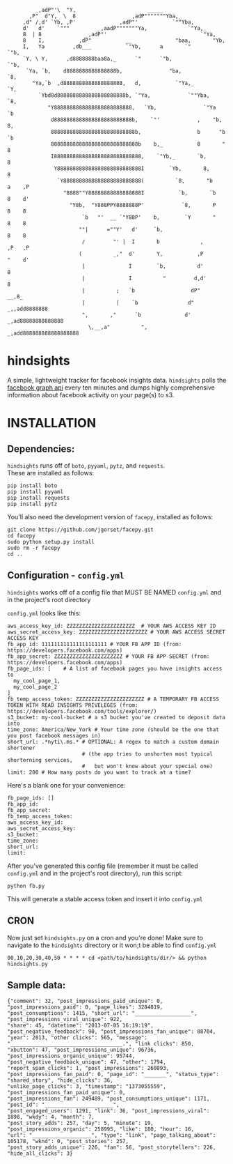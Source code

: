 ```
         _,adP"'\  "Y,                       _____
       ,P"  d"Y,  \  8                  ,adP"""""""Yba,_
     ,d" /,d' `Yb, ,P'              ,adP"'           `""Yba,
     d'   d'    `"""         _,aadP"""""""Ya,             `"Ya,_
     8  | 8              _,adP"'                              `"Ya,
     8    I,           ,dP"           __              "baa,       "Yb,
     I,   Ya         ,db___           `"Yb,      a       `"         `"b,
     `Y, \ Y,      ,d8888888baa8a,_      `"      `"b,                 `"b,
      `Ya, `b,    d8888888888888888b,               "ba,                `8,
        "Ya,`b  ,d8888888888888888888,   d,           `"Ya,_             `Y,
          `Ybd8d8888888888888888888888b, `"Ya,            `""Yba,         `8,
             "Y8888888888888888888888888,   `Yb,               `"Ya        `b
              d8888888888888888888888888b,    `"'            ,    "b,       8,
              888888888888888888888888888b,                  b      "b      `b
              8888888888888888888888888888b    b,_           8       "       8
              I8888888888888888888888888888,    `"Yb,_       `b,             8
               Y888888888888888888888888888I        `Yb,       8,            8
                `Y8888888888888888888888888(          `8,       "b     a    ,P
                  "8888""Y88888888888888888I           `b,       `b    8    d'
                    "Y8b,  "Y888PPY8888888P'            `8,       P    8    8
                        `b   "'  __ `"Y88P'    b,        `Y       "    8    8
                       ""|      =""Y'   d'     `b,                     8    8
                        /         "' |  I       b             ,       ,P   ,P
                       (          _,"  d'       Y,           ,P       "    d'
                        |              I        `b,          d'            8
                        |              I          "         d,d'           8
                        |          ;   `b                  dP"          __,8_
                        |          |    `b                d"     _,,add8888888
                        ",       ,"      `b              d' _,ad88888888888888
                          \,__,a"          ",          _,add888888888888888888

```
hindsights
==========
A simple, lightweight tracker for facebook insights data. 
`hindsights` polls the [facebook graph api](https://developers.facebook.com/docs/reference/api/) every ten minutes and dumps highly comprehensive information about facebook activity on your page(s) to s3.


# INSTALLATION

## Dependencies:
`hindsights` runs off of `boto`, `pyyaml`, `pytz`, and `requests`.  
These are installed as follows:
```
pip install boto
pip install pyyaml
pip install requests
pip install pytz
```

You'll also need the development version of `facepy`, installed as follows:
```
git clone https://github.com/jgorset/facepy.git
cd facepy
sudo python setup.py install
sudo rm -r facepy
cd ..
```

## Configuration - `config.yml`
`hindsights` works off of a config file that MUST BE NAMED `config.yml` and in the project's root directory

`config.yml` looks like this:
```
aws_access_key_id: ZZZZZZZZZZZZZZZZZZZZZZ  # YOUR AWS ACCESS KEY ID
aws_secret_access_key: ZZZZZZZZZZZZZZZZZZZZZZ # YOUR AWS ACCESS SECRET ACCESS KEY
fb_app_id: 111111111111111111111 # YOUR FB APP ID (from: https://developers.facebook.com/apps)
fb_app_secret: ZZZZZZZZZZZZZZZZZZZZZZ # YOUR FB APP SECRET (from: https://developers.facebook.com/apps)
fb_page_ids: [    # A list of facebook pages you have insights access to
  my_cool_page_1,
  my_cool_page_2
]
fb_temp_access_token: ZZZZZZZZZZZZZZZZZZZZZZ # A TEMPORARY FB ACCESS TOKEN WITH READ INSIGHTS PRIVELEGES (from: https://developers.facebook.com/tools/explorer/)
s3_bucket: my-cool-bucket # a s3 bucket you've created to deposit data into
time_zone: America/New_York # Your time zone (should be the one that you post facebook messages in)
short_url: .*nyti\.ms.* # OPTIONAL: A regex to match a custom domain shortener 
                        # (the app tries to unshorten most typical shorterning services, 
                        #   but won't know about your special one)
limit: 200 # How many posts do you want to track at a time?
```
Here's a blank one for your convenience:
```
fb_page_ids: []
fb_app_id: 
fb_app_secret: 
fb_temp_access_token:
aws_access_key_id: 
aws_secret_access_key:
s3_bucket: 
time_zone: 
short_url:
limit:
```
After you've generated this config file (remember it must be called `config.yml` and in the project's root directory), 
run this script:
```
python fb.py
```
This will generate a stable access token and insert it into `config.yml`

## CRON
Now just set `hindsights.py` on a cron and you're done!
Make sure to navigate to the `hindsights` directory or it won;t be able to find
`config.yml`
```
00,10,20,30,40,50 * * * * cd <path/to/hindsights/dir/> && python hindsights.py 
```

## Sample data:
```
{"comment": 32, "post_impressions_paid_unique": 0, "post_impressions_paid": 0, "page_likes": 3284819, 
"post_consumptions": 1415, "short_url": "__________________", "post_impressions_viral_unique": 922, 
"share": 45, "datetime": "2013-07-05 16:19:19", "post_negative_feedback": 90, "post_impressions_fan_unique": 88704, 
"year": 2013, "other clicks": 565, "message": "____________________________________.", "link clicks": 850, 
"xbutton": 47, "post_impressions_unique": 96736, "post_impressions_organic_unique": 95744, 
"post_negative_feedback_unique": 47, "other": 1794, "report_spam_clicks": 1, "post_impressions": 260893, 
"post_impressions_fan_paid": 0, "page_id": "_______", "status_type": "shared_story", "hide_clicks": 36, 
"unlike_page_clicks": 3, "timestamp": "1373055559", "post_impressions_fan_paid_unique": 0, 
"post_impressions_fan": 249489, "post_consumptions_unique": 1171, "post_id": "______________________", 
"post_engaged_users": 1291, "link": 36, "post_impressions_viral": 1898, "wkdy": 4, "month": 7, 
"post_story_adds": 257, "day": 5, "minute": 19, "post_impressions_organic": 258995, "like": 180, "hour": 16, 
"url": "___________________", "type": "link", "page_talking_about": 105178, "wknd": 0, "post_stories": 257, 
"post_story_adds_unique": 226, "fan": 56, "post_storytellers": 226, "hide_all_clicks": 3}
```
